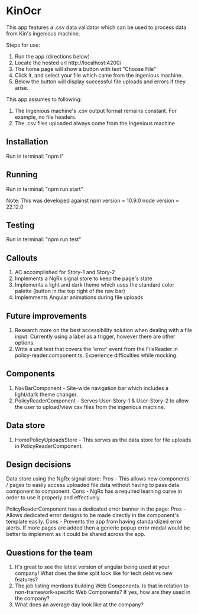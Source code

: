 # KinOcr
This app features a .csv data validator which can be used to process data from Kin's ingenious machine.

Steps for use:
1. Run the app (directions below)
2. Locate the hosted url http://localhost:4200/
3. The home page will show a button with text "Choose File"
4. Click it, and select your file which came from the ingenious machine.
5. Below the button will display successful file uploads and errors if they arise.

This app assumes to following:
1. The Ingenious machine's .csv output format remains constant. For example, no file headers.
2. The .csv files uploaded always come from the Ingenious machine

## Installation
Run in terminal: "npm i"

## Running
Run in terminal: "npm run start"

Note: This was developed against 
npm version = 10.9.0
node version = 22.12.0

## Testing
Run in terminal: "npm run test"

## Callouts
1. AC accomplished for Story-1 and Story-2
2. Implements a NgRx signal store to keep the page's state
3. Implements a light and dark theme which uses the standard color palette (button in the top right of the nav bar)
4. Implemments Angular animations during file uploads

## Future improvements
1. Research more on the best accessibility solution when dealing with a file input. Currently using a label as a trigger, however there are other options.
2. Write a unit test that covers the 'error' event from the FileReader in policy-reader.component.ts. Experience difficulties while mocking.

## Components
1. NavBarComponent - Site-wide navigation bar which includes a light/dark theme changer.
2. PolicyReaderComponent - Serves User-Story-1 & User-Story-2 to allow the user to upload/view csv files from the ingenious machine.

## Data store
1. HomePolicyUploadsStore - This serves as the data store for file uploads in PolicyReaderComponent.

## Design decisions 
Data store using the NgRx signal store:
Pros - This allows new components / pages to easily access uploaded file data without having to pass data component to component.
Cons - NgRx has a required learning curve in order to use it properly and effectively.

PolicyReaderComponent has a dedicated error banner in the page:
Pros - Allows dedicated error designs to be made directly in the component's template easily.
Cons - Prevents the app from having standardized error alerts. If more pages are added then a generic popup error modal would be better to implement as it could be shared across the app.

## Questions for the team
1. It's great to see the latest version of angular being used at your company! What does the time split look like for tech debt vs new features?
2. The job listing mentions building Web Components. Is that in relation to non-framework-specific Web Components? If yes, how are they used in the company?
3. What does an average day look like at the company? 
